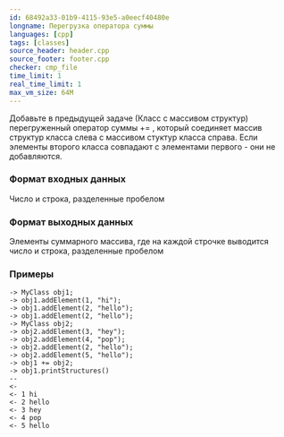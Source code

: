 ```yaml
---
id: 68492a33-01b9-4115-93e5-a0eecf40480e
longname: Перегрузка оператора суммы
languages: [cpp]
tags: [classes]
source_header: header.cpp
source_footer: footer.cpp
checker: cmp_file
time_limit: 1
real_time_limit: 1
max_vm_size: 64M
---
```


Добавьте в предыдущей задаче (Класс с массивом структур) перегруженный оператор суммы += , который соединяет массив
структур класса слева с массивом стуктур класса справа. Если элементы второго класса совпадают с элементами первого - они не добавляются. 

### Формат входных данных

Число и строка, разделенные пробелом

### Формат выходных данных

Элементы суммарного массива, где на каждой строчке выводится число и строка, разделенные пробелом

### Примеры

```
-> MyClass obj1;
-> obj1.addElement(1, "hi");
-> obj1.addElement(2, "hello");
-> obj1.addElement(2, "hello");
-> MyClass obj2;
-> obj2.addElement(3, "hey");
-> obj2.addElement(4, "pop");
-> obj2.addElement(2, "hello");
-> obj2.addElement(5, "hello");
-> obj1 += obj2;
-> obj1.printStructures()
--
<-
<- 1 hi
<- 2 hello
<- 3 hey
<- 4 pop
<- 5 hello
```
